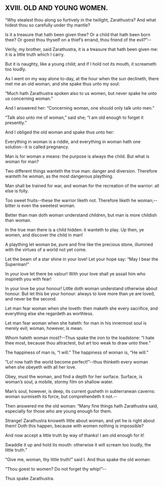 ## XVIII. OLD AND YOUNG WOMEN.

“Why stealest thou along so furtively in the twilight, Zarathustra? And
what hidest thou so carefully under thy mantle?

Is it a treasure that hath been given thee? Or a child that hath been
born thee? Or goest thou thyself on a thief’s errand, thou friend of the
evil?”--

Verily, my brother, said Zarathustra, it is a treasure that hath been
given me: it is a little truth which I carry.

But it is naughty, like a young child; and if I hold not its mouth, it
screameth too loudly.

As I went on my way alone to-day, at the hour when the sun declineth,
there met me an old woman, and she spake thus unto my soul:

“Much hath Zarathustra spoken also to us women, but never spake he unto
us concerning woman.”

And I answered her: “Concerning woman, one should only talk unto men.”

“Talk also unto me of woman,” said she; “I am old enough to forget it
presently.”

And I obliged the old woman and spake thus unto her:

Everything in woman is a riddle, and everything in woman hath one
solution--it is called pregnancy.

Man is for woman a means: the purpose is always the child. But what is
woman for man?

Two different things wanteth the true man: danger and diversion.
Therefore wanteth he woman, as the most dangerous plaything.

Man shall be trained for war, and woman for the recreation of the
warrior: all else is folly.

Too sweet fruits--these the warrior liketh not. Therefore liketh he
woman;--bitter is even the sweetest woman.

Better than man doth woman understand children, but man is more childish
than woman.

In the true man there is a child hidden: it wanteth to play. Up then, ye
women, and discover the child in man!

A plaything let woman be, pure and fine like the precious stone,
illumined with the virtues of a world not yet come.

Let the beam of a star shine in your love! Let your hope say: “May I
bear the Superman!”

In your love let there be valour! With your love shall ye assail him who
inspireth you with fear!

In your love be your honour! Little doth woman understand otherwise
about honour. But let this be your honour: always to love more than ye
are loved, and never be the second.

Let man fear woman when she loveth: then maketh she every sacrifice, and
everything else she regardeth as worthless.

Let man fear woman when she hateth: for man in his innermost soul is
merely evil; woman, however, is mean.

Whom hateth woman most?--Thus spake the iron to the loadstone: “I hate
thee most, because thou attractest, but art too weak to draw unto thee.”

The happiness of man is, “I will.” The happiness of woman is, “He will.”

“Lo! now hath the world become perfect!”--thus thinketh every woman when
she obeyeth with all her love.

Obey, must the woman, and find a depth for her surface. Surface, is
woman’s soul, a mobile, stormy film on shallow water.

Man’s soul, however, is deep, its current gusheth in subterranean
caverns: woman surmiseth its force, but comprehendeth it not.--

Then answered me the old woman: “Many fine things hath Zarathustra said,
especially for those who are young enough for them.

Strange! Zarathustra knoweth little about woman, and yet he is right
about them! Doth this happen, because with women nothing is impossible?

And now accept a little truth by way of thanks! I am old enough for it!

Swaddle it up and hold its mouth: otherwise it will scream too loudly,
the little truth.”

“Give me, woman, thy little truth!” said I. And thus spake the old
woman:

“Thou goest to women? Do not forget thy whip!”--

Thus spake Zarathustra.




